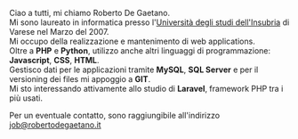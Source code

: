 
Ciao a tutti, mi chiamo Roberto De Gaetano.<br />
Mi sono laureato in informatica presso l'<a href="https://www.uninsubria.it/" target="_blank">Università degli studi dell'Insubria</a> di Varese nel Marzo del 2007.<br />
Mi occupo della realizzazione e mantenimento di web applications.<br />
Oltre a <b>PHP</b> e <b>Python</b>, utilizzo anche altri linguaggi di programmazione: <b>Javascript</b>, <b>CSS</b>, <b>HTML</b>.<br />
Gestisco dati per le applicazioni tramite <b>MySQL</b>, <b>SQL Server</b> e per il versioning dei files mi appoggio a <b>GIT</b>.<br />
Mi sto interessando attivamente allo studio di <b>Laravel</b>, framework PHP tra i più usati.<br />

Per un eventuale contatto, sono raggiungibile all'indirizzo job@robertodegaetano.it

